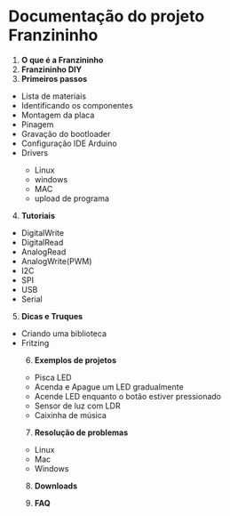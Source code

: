 # Documentação do projeto Franzininho

1. **O que é a Franzininho** 
2. **Franzininho DIY**
3. **Primeiros passos**

<ul>
  <li>Lista de materiais </li>
  <li>Identificando os componentes </li>
  <li>Montagem da placa </li>
  <li>Pinagem </li>
  <li>Gravação do bootloader</li>
  <li>Configuração IDE Arduino </li>
  <li>Drivers </li>
        <ul>
          <li>Linux </li>
          <li>windows </li>
           <li>MAC </li> 
           <li>upload de programa </li>
</ul>
 </ul>


4. **Tutoriais**

<ul>
  <li>DigitalWrite </li>
  <li>DigitalRead </li>
  <li>AnalogRead</li>
  <li>AnalogWrite(PWM) </li>
  <li>I2C</li>
  <li>SPI </li>
  <li>USB </li>
  <li>Serial </li>
</ul>


5. **Dicas e Truques**

<ul> 
  <li> Criando uma biblioteca </li>
  <li> Fritzing </li>


6. **Exemplos de projetos**

<ul>
  <li>Pisca LED</li>
  <li>Acenda e Apague um LED gradualmente</li>
  <li>Acende LED enquanto o botão estiver pressionado </li>
  <li>Sensor de luz com LDR </li>
  <li>Caixinha de música </li>
</ul>


7. **Resolução de problemas**
<ul>
  <li> Linux </li>
  <li> Mac </li>
  <li> Windows </li>

</ul>

8. **Downloads**

9. **FAQ**






